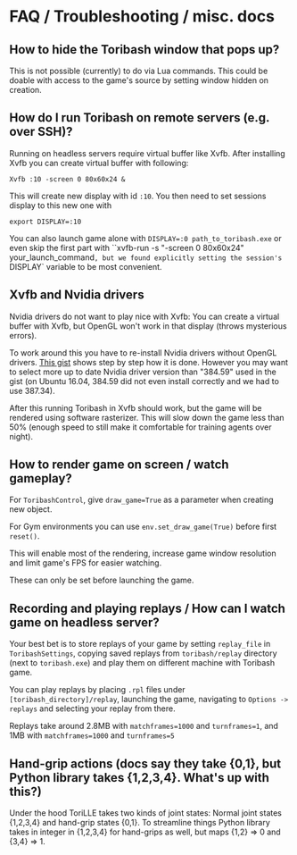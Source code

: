 # FAQ / Troubleshooting /  misc. docs

## How to hide the Toribash window that pops up?

This is not possible (currently) to do via Lua commands. This could be doable 
with access to the game's source by setting window hidden on creation.

## How do I run Toribash on remote servers (e.g. over SSH)?

Running on headless servers require virtual buffer like Xvfb.
After installing Xvfb you can create virtual buffer with following:

```
Xvfb :10 -screen 0 80x60x24 &
```

This will create new display with id `:10`. You then need to set sessions
display to this new one with 

```
export DISPLAY=:10
```

You can also launch game alone with `DISPLAY=:0 path_to_toribash.exe`
or even skip the first part with ``xvfb-run -s "-screen 0 80x60x24" your_launch_command`,
but we found explicitly setting the session's `DISPLAY` variable to be most convenient.

## Xvfb and Nvidia drivers

Nvidia drivers do not want to play nice with Xvfb: You can create a virtual buffer with
Xvfb, but OpenGL won't work in that display (throws mysterious errors).

To work around this you have to re-install Nvidia drivers without OpenGL drivers.
[This gist](https://gist.github.com/8enmann/931ec2a9dc45fde871d2139a7d1f2d78) shows step by step how it is done.
However you may want to select more up to date Nvidia driver version than "384.59" used in the gist 
(on Ubuntu 16.04, 384.59 did not even install correctly and we had to use 387.34).

After this running Toribash in Xvfb should work, but the game will be rendered using 
software rasterizer. This will slow down the game less than 50% (enough speed to still
make it comfortable for training agents over night). 

## How to render game on screen / watch gameplay?

For `ToribashControl`, give `draw_game=True` as a parameter when creating new object.

For Gym environments you can use `env.set_draw_game(True)` before first `reset()`.

This will enable most of the rendering, increase game window resolution and limit game's FPS
for easier watching.

These can only be set before launching the game.

## Recording and playing replays / How can I watch game on headless server? 

Your best bet is to store replays of your game by setting `replay_file` in `ToribashSettings`, copying saved
replays from `toribash/replay` directory (next to `toribash.exe`) and play them on different machine with Toribash game.

You can play replays by placing `.rpl` files under `[toribash_directory]/replay`, launching the game, navigating to 
`Options -> replays` and selecting your replay from there.

Replays take around 2.8MB with `matchframes=1000` and `turnframes=1`, and 1MB with `matchframes=1000` and `turnframes=5`

## Hand-grip actions (docs say they take {0,1}, but Python library takes {1,2,3,4}. What's up with this?)

Under the hood ToriLLE takes two kinds of joint states: Normal joint states {1,2,3,4} and hand-grip states {0,1}. 
To streamline things Python library takes in integer in {1,2,3,4} for hand-grips as well, but maps {1,2} => 0 and {3,4} => 1.


